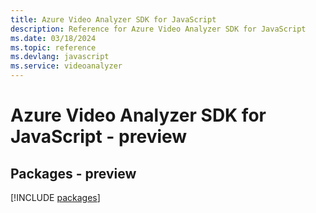 ```yaml
---
title: Azure Video Analyzer SDK for JavaScript
description: Reference for Azure Video Analyzer SDK for JavaScript
ms.date: 03/18/2024
ms.topic: reference
ms.devlang: javascript
ms.service: videoanalyzer
---
```

# Azure Video Analyzer SDK for JavaScript - preview
## Packages - preview
[!INCLUDE [packages](video-analyzer-index.md)]